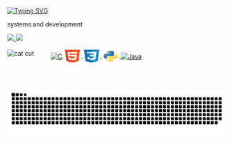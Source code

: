 
[![Typing SVG](https://readme-typing-svg.herokuapp.com/?color=f8f8f2&size=30&center=true&vCenter=true&width=1000&lines=Hello!,+My+name+is+Débora+Melo;I'm+from+Brasil-SP;I+study+Systems+Analysis+Development+at+FATEC-SPB;Be+Welcome!:%30)](https://git.io/typing-svg)

systems  and development

 <div>
  <a href="https://github.com/melodebora">
  <img height="160em" src="https://github-readme-stats.vercel.app/api?username=melodebora&show_icons=true&theme=dracula&include_all_commits=true&count_private=true"/>
  <img height="160em" src="https://github-readme-stats.vercel.app/api/top-langs/?username=melodebora&layout=compact&langs_count=16&theme=dracula"/>
</div>
<div style="display: inline_block"><br>
  <img align="center" alt="C" height="30" width="40" src="https://cdn.jsdelivr.net/gh/devicons/devicon/icons/c/c-original.svg">
  <img align="center" alt="HTML" height="30" width="40" src="https://raw.githubusercontent.com/devicons/devicon/master/icons/html5/html5-original.svg">
  <img align="center" alt="CSS" height="30" width="40" src="https://raw.githubusercontent.com/devicons/devicon/master/icons/css3/css3-original.svg">
  <img align="center" alt="Python" height="30" width="40" src="https://raw.githubusercontent.com/devicons/devicon/master/icons/python/python-original.svg">
   <img align="center" alt="Java" height="30" width="40" src="https://cdn.jsdelivr.net/gh/devicons/devicon/icons/java/java-original.svg">
    <img align="left" alt="cat cut" height="90" width="100" src="https://media.tenor.com/BmS559safAoAAAAj/cat-peach.gif">
</div>

 ![Snake animation](https://github.com/ellen2121/ellen2121/blob/output/github-contribution-grid-snake.svg)


      
          
